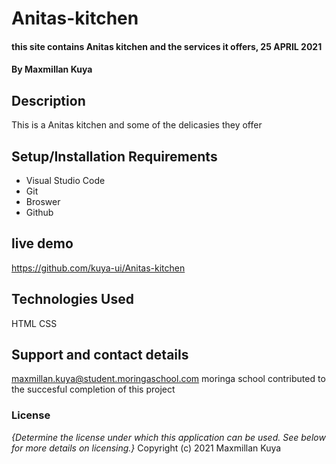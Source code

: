 # Anitas-kitchen
#### this site contains Anitas kitchen and the services it offers, 25 APRIL 2021
#### By **Maxmillan Kuya**
## Description
This is a Anitas kitchen and some of the delicasies they offer
## Setup/Installation Requirements
* Visual Studio Code
* Git
* Broswer
* Github
## live demo
https://github.com/kuya-ui/Anitas-kitchen
## Technologies Used
HTML
CSS
## Support and contact details
maxmillan.kuya@student.moringaschool.com
moringa school contributed to the succesful completion of this project
### License
*{Determine the license under which this application can be used.  See below for more details on licensing.}*
Copyright (c) 2021 Maxmillan Kuya